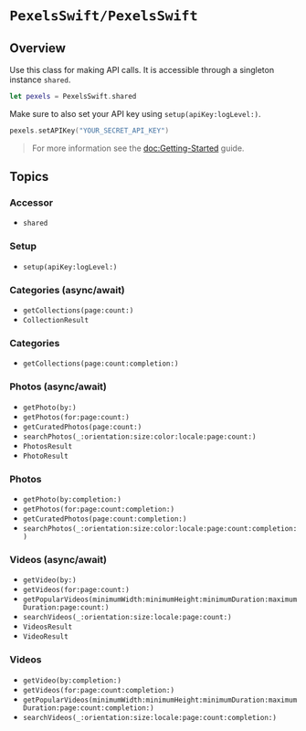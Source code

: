 # ``PexelsSwift/PexelsSwift``

## Overview

Use this class for making API calls. It is accessible through a singleton instance ``shared``.

```swift
let pexels = PexelsSwift.shared
```

Make sure to also set your API key using ``setup(apiKey:logLevel:)``.

```swift
pexels.setAPIKey("YOUR_SECRET_API_KEY")
```

> For more information see the <doc:Getting-Started> guide.

## Topics

### Accessor

- ``shared``

### Setup

- ``setup(apiKey:logLevel:)``

### Categories (async/await)

- ``getCollections(page:count:)``
- ``CollectionResult``

### Categories

- ``getCollections(page:count:completion:)``

### Photos (async/await)

- ``getPhoto(by:)``
- ``getPhotos(for:page:count:)``
- ``getCuratedPhotos(page:count:)``
- ``searchPhotos(_:orientation:size:color:locale:page:count:)``
- ``PhotosResult``
- ``PhotoResult``

### Photos

- ``getPhoto(by:completion:)``
- ``getPhotos(for:page:count:completion:)``
- ``getCuratedPhotos(page:count:completion:)``
- ``searchPhotos(_:orientation:size:color:locale:page:count:completion:)``

### Videos (async/await)

- ``getVideo(by:)``
- ``getVideos(for:page:count:)``
- ``getPopularVideos(minimumWidth:minimumHeight:minimumDuration:maximumDuration:page:count:)``
- ``searchVideos(_:orientation:size:locale:page:count:)``
- ``VideosResult``
- ``VideoResult``

### Videos

- ``getVideo(by:completion:)``
- ``getVideos(for:page:count:completion:)``
- ``getPopularVideos(minimumWidth:minimumHeight:minimumDuration:maximumDuration:page:count:completion:)``
- ``searchVideos(_:orientation:size:locale:page:count:completion:)``
